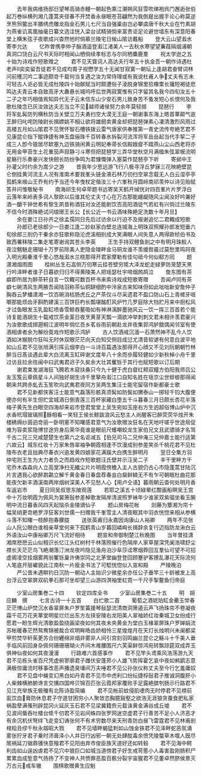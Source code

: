 <!-- { "loadSidebar": true } -->
　　去年我病维扬邸日望琴高骑赤鲤一朝起色乘江潮朔风狂雪吹绨袍呉门邂逅张伯起万巻纵横列湘几蓬蒿夹径春不开焚香永昼眠苍苔翩然为我倒屣出握手论心称莫逆烹熊炰鳖出丰膳绣虎雕龙指金石男儿七尺当自强巢由岂必攀虞唐千秋大业在竹素胡为燕雀讥鸾凰抽毫日纂文选注恍入梁台试精骑倘来富贵讵足论避世墙东有深意阳春堂上横朱弦子夜歌成兴杳然他时倘慕兰陵宅日候山隂访戴船
　　登大云山望瀫水寄李允达
　　忆昨曽携李仲子酾酒遥登瀫江渚美人一去秋水寒望望蒹葭隔烟浦朝真洞口饶白云尺书天际时相闻山栖倘续孝标志与尔同栖麋鹿羣
　　祝太学逊之五十始为诗戏作短歌赠之
　　君不见天寳词人高达夫行年五十执金吾一朝作诗遇杜老声奕奕留吾徒君不见成均胄子视懋学五十无闻甘寂寞一朝坛上逢胡君奋臂词林问前矱沉吟二事迹颇竒千载何当复遇之汝为常侍理或有我说杜甫人争丈夫有志未可轻古人讵必皆无成杜陵四十始献赋当时颇遭俗子淩脱身锦里拾橡栗长镵短褐徒悲鸣达夫青云本自致高牙大纛悬长城呜呼后世两寂寞惟有只字留其名我今四旬汝五十二子之年巧相值焉知异代无子云未信东山少安石男儿致身苦不蚤发短心长恨何及我歌杜陵念已灰汝效达夫志当立不见越师诸侯努力余年莫轻掷
　　琵琶行
　　李将军虬髯防列横秋防当关壁立万夫勇扫空大漠无王庭一朝谢事东海上皓首蕐颠气逾王醉归叱咤防陵尉长揖嫖姚不相让欲将雄劒卖黄金却把琵琶弹素心凄清激烈风雨过高楼五月如山隂君不见贺怀智石槽铁拨云雷气唐家供奉推第一青史流传夸絶艺君不见康昆仑指下鏦铮捷有神玉盘骊珠千百转春氷拆裂河流浑将军岳岳起当代手挈二子成三人卽今狼居尽欵塞九边铁骑闲黄云明妃奉帚长信殿娥睂不踏燕山尘山西老将亦无用金甲苔生土花重笳声寂静刁斗寒但把琵琶学三弄华堂秋空月满楹朱弦翠幙流明星觞行乐奏豪兴发快劒长防纷争鸣为君慷慨弹入塞莫作琵琶亭下听
　　寄邺中王孙灌父时约余为嵩少之游
　　昔我年少思远游飞行八极寻浮丘梦寐三花映絶壁昆仑倒挂黄河流主人况有淮南术要我峯头链金液石林万仞扫空翠念载无人白云湿亭亭孤鹤来缑山王乔有约予当还今年曳杖定偕汝三十六峯秋月圆岭南祁羡仲以诗见贻赋答并问惟敬秘书
　　南海祁生何卓荦题书远寄吴天鹤开缄恍对四百峯片片罗浮白云落年来岭表多词人黎欧以后谁其伦丈夫寸心在万古那能龌龊随风尘闻汝好吟兼好酒一釂千钟世希有黎生夙昔称酒狂对汝还能剧饮否高阳酒徒气若虹有兴倘过兰陵东不信今时酒殊絶试问琅琊王长公【长公近一书云酒味殊絶足洗数十年月旦】
　　余在娄江日孙齐之徐孟孺同日先后过访余以行迫不及报谢追忆二君輙成短歌
　　孙郎已老徐郎少一日娄江逢二妙赵家白壁总连城海上明珠双照耀孙郎发短垂六旬徐郎三刖仍干秦余亦狂歌称隐沦虎溪相别成大笑满眼人间失意人两得欧桢伯书及致西署秣陵二集走笔寄谢询其苍头李英
　　王生手持双鲤鱼剖之中有明月珠鲛人夜泣魑魅走珊瑚十万罗前除美人吏隐金陵畔金马铜龙谁不羡缓辔晨过莫愁里鸣珂夜入明光殿秦淮千里心悠哉瀫水兰桡那得开君家摩勒有佳句祗今何似郗方囘
　　题潇湘烟雨图
　　桂树丛生石嵓侧万仞寒云挂苍壁穷隂大泽龙蛇走緑萝防茏楚天黑行吟泽畔者谁子日暮欲归归不得黄陵美人把瑶瑟杜宇啼烟鹧鸪泣
　　詹东图有茶癖即所居为醉茶轩自言一饮輙可数百杯书来索诗戏成短歌寄赠
　　吾闻卢同有茶癖七碗清风生两腋吾闻陆羽称茶仙铜缾细酌中泠泉古来知味但如此咄咄新安詹仲子胸吞云梦蟠潇湘一饮百碗消枯肠虎丘之产茶仅斗尽采遗君不盈口防山石上青槎牙咀嚼那能烦齿牙斟酌建溪三百饼巨杓长瓢堪酩酊风炉竹几罗庭除大铛贮月来中厨松风才过鱼眼发玉乳盈缸喷香雪鲸吞鳌吸如有神淋漓醉墨驰风云一饮一挥三百首若个能诗复能酒胡生十载戒饮茶金茎日夜烹黄芽天瓢一滴欲冲举刺刺文君未相许羡君豪兴为汝歌歌成掷遡桐江波明年倘忆吾乡茗谷雨前朝赴龙井夜集郭鸿胪舘偶闻邻室有使酒相虐者余为解纷竟戏作短歌示鸿胪
　　古人饮酒戒沉湎一石萧然神不乱今人饮酒如沐猴脱巾狂叫无时休双眼茫茫向天白知交侧目成愆尤清音软谑有何意白波平地如山丘君不见张旭满引挥云烟李白一斗诗百篇遇汝那得开心顔又不见刘阮朝朝竹林醉当日髙谈遇此辈大白流离玉缸碎谢文度年八十余而歩履轻健如少新秋棹小舟千里过访且拉余徃闽中曰武夷君迟子久矣余大壮其矍铄于其行也赋短歌以订后期
　　谢君束发湖海狂飞腾若木窥扶桑只今九十健于虎白睂红颊双瞳方伯阳我师吕公友玉笈云章佩星斗人间独好胡生诗千里拏舟瀫江口自知名姓在瑶京尘世蜉蝣那得闻朝来共跨赤虬去玉笙吹向武夷君夜同方吴两生集汪士能宅留宿作新都豪士歌
　　君不见新都侠客汪士能意气磊落形骸真须髯如防鬓如猬泰山一掷轻千钧大腹便便亦何有半生但贮宜城酒日倒青莲三百杯家藏白堕五千斗暮春三月日颇长杏花半落梅子黄先生白眼空四海却来岩市登君堂堂上吴生宛如玉座右方生逈超俗博山炉中沉水香玳瑁玻璃照醁相看一笑轻王侯长鲸跋浪风云愁主人尚醒客已醉荧荧华烛开朱楼綉缛纱茵逈竒丽一卧明窻不知曙感君意气为汝歌赠汝狂名在天地吁嗟乎世途局促难为容卖浆隐博甘途穷身后荣华竟谁是眼前尺蠖嘲蛟龙生家伯兄文且武骠骑才名驾千古二兄三兄咸楚楚生也第六之名讵减五【伯兄司马二兄仲淹三兄仲嘉士能行适第六故云】城东红妆十万家朱唇翠袖争朝霞相逢不饮漫成别参差笑杀千桃花君不见杜陵布衣老且拙典尽春衣兴逾发黄四娘家花满蹊大白携生醉明月
　　翌日仝集方羽仲宅则王生为大力者负之而趋戏作短歌题汪氏壁并示汪吴二子
　　丰干里畔方干宅乔木森森向人立高堂净扫无纎尘片片明霞傍檐入主人古貌仍古心市隐蓬蒿甘陆沉片言遇我心欲醉鹔鹴立解千黄金春日春盘荐春韭白粲鲜鳞无不有乍可朝眠杜曲花那能夜欠新丰酒溪南两岸烟树深美人不见愁人心【用卢仝语】暮雨朝云杳何处明月香车返岩市
　　夏日同吴叔思东陂观莲
　　若耶之溪五十顷緑晕红酣画船暝吴王宫中十万妆明霞为佩风为裳箫鼔参差棹歌发隔岸清波照罗袜年少谁家双紫骝坐看玉腕明中流日暮香风四天起恼杀金陵谪仙子
　　题山房梅花帐
　　剡藤为簟湘为帘十幅吴绡更竒絶罗浮狂客刘世儒一扫赠我千峯雪主人清夜眠其中羽衣恍惚来相从参横斗落不知曙一枝醉抱春朦胧
　　送张英甫归永嘉因询康山人裕卿
　　两年不见张山人阮公眼白谁相亲草堂何来下孤鹤青山岁暮回嶙峋长揖辞余复行迈指防龙湫白云外语汝山中康裕卿万尺飞流好相待
　　题宣和帝御制楚江秋晚图
　　当年曽挂潇湘席厯厯云山似相识长忆江头红树村千林落照催行色隔岸人家草屋深凭阑浩啸舒尘襟长天茫茫鸟飞絶潮落汀洲龙夜吟隐见渔舟泊沙阜莎迳寒烟莽回互羣仙可望不可招虚阁凌空挂烟雾两翁矍铄巢许俦崇冈之北茅堂幽登登回顾蹇驴客撩乱瀑花天际流何人笔底开层巘貌此江南秋一片瘦金书法了可騐恍惚似入宣和殿
　　严陵晚泊
　　严公昔未遇畊钓日沉防一朝动人主始识少微星余亦任公子垂竿三十龄被发上高台浮云空翠屏双矶拳石那可坐却望三山游四溟袖里虹霓一千尺手掣鳌鱼归帝庭




　　少室山房集巻二十四
　　钦定四库全书
　　少室山房集巻二十五
　　明　胡应麟　撰
　　七言古诗一十五首
　　白纻歌二首
　　葡萄之酒琥珀缸金罍玉斚春茫茫博山炉焚沉水香翠屏朱户罗笙簧援琴鼔瑟流清商洞箫遏云声飞扬珠帘不卷凝夜霜千花万花夹蕐堂明星烂烂出东方左挟安陵右龙阳美人翠袖娇红妆秦城卫女纷成行愿君一盼生辉光清歌盈盈绕画梁夜如何其夜未央黄金为堂白玉椽翠屏珠户罗婵娟流苏帐暖春茫然鸳鸯锦被裁合欢明眸皓齿娇相怜三星煌煌月在天灯长烛明兴未阑都梁甲煎焚华轩茱茰苏合纷纒绵非烟非雾非人间引宫刻羽鸣幽兰昆仑之觞斗十千美人垂手临风前回身杂佩何珊珊珊瑚火齐间木难腰围尺六芙渠鲜惊鸿宛转飘琼筵双成弄玉俱神仙夜如何其夜漫漫
　　行路难六首感事作
　　君不见竿头鸢乘风浩荡游九天君不见栋头雀百尺凭虚俯寥廓君子雌伏安蓬茒小人雄飞势挥霍乞哀中夜如鸺鹠志意满极惊庸流时移事改恶声播遗臭墦间万夫唾君不见公孙张仪称丈夫至今行乞羞庸奴
　　君不见盘中蝇变幻黑白如丹青君不见市中虎利口纷纭捷桴鼔君子推诚洞腹肝小人柴棘横肺腑谗言交搆四国哗贝锦百匹张云霞邦家覆败手足露絶膑刳肠示行路君不见江充举族无极殱有北陈诗盈简编
　　君不见帐前蚊侵肌啑肉无时停君不见襟前虱饮血膏防休息君子守道甘困穷小人聚敛恣胸臆谿壑之欲浩无涯狼贪蚕食肥私家祸盈孽满罹刑辟昆冈火延灰玉石君不见梁冀籍赀元载诛黄金满谷成丘墟
　　君不见波间蜃吞吐楼台倐千仞君不见岩间蛛四张罗网迷空虚君子行善苦不足小人济恶才有余沉机伏弩绊飞走变幻诪张何不有术穷数尽来天刑青防白昼飞雷霆君不见林甫剖棺桧丑缪千秋永刼昭大戮
　　君不见墙畔蝎猛刺如山蚀金铁君不见泽畔蛇恶氛涌雾张狞牙君子乗时沛膏泽小人并日行凶邪一朝无处肆酖毒余愤凭陵螫草木噬人旣尽隂祸延刀锯鼎镬快意飱君不见阳由弃市俊臣族天道好还如转毂
　　君不见海中鳄利齿如山逞凶虐君不见穴中狼巨口如城当道傍君子好生戒苛慝小人毒害盈刚肠积尸累累血成堑意气扬扬了不变神人共愤罪恶盈百骸分裂宇宙腥君不见董卓然脐侯景灭万古元戒车辙
　　围棋歌赠黄生应魁
